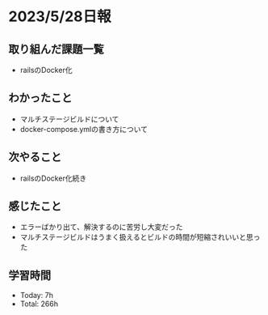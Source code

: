# 2023/5/28日報

## 取り組んだ課題一覧
- railsのDocker化

## わかったこと
- マルチステージビルドについて
- docker-compose.ymlの書き方について

## 次やること
- railsのDocker化続き

## 感じたこと
- エラーばかり出て、解決するのに苦労し大変だった
- マルチステージビルドはうまく扱えるとビルドの時間が短縮されいいと思った

## 学習時間
- Today: 7h
- Total: 266h

